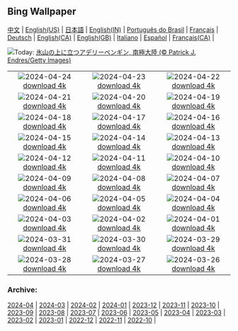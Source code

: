 ## Bing Wallpaper
[中文](README.md) |                     [English(US)](en-US.md) |                     [日本語](ja-JP.md) |                     [English(IN)](en-IN.md) |                     [Português do Brasil](pt-BR.md) |                     [Français](fr-FR.md) |                     [Deutsch](de-DE.md) |                     [English(CA)](en-CA.md) |                     [English(GB)](en-GB.md) |                     [Italiano](it-IT.md) |                     [Español](es-ES.md) |                     [Français(CA)](fr-CA.md) |                    

![](https://www.bing.com/th?id=OHR.PenguinDirections_JA-JP4629543570_UHD.jpg&w=1000)Today: [氷山の上に立つアデリーペンギン, 南極大陸 (© Patrick J. Endres/Getty Images)](https://www.bing.com/th?id=OHR.PenguinDirections_JA-JP4629543570_UHD.jpg)

|      |      |      |
| :----: | :----: | :----: |
|![](https://www.bing.com/th?id=OHR.TrilliumOntario_JA-JP4524267784_UHD.jpg&pid=hp&w=384&h=216&rs=1&c=4)2024-04-24 [download 4k](https://www.bing.com/th?id=OHR.TrilliumOntario_JA-JP4524267784_UHD.jpg)|![](https://www.bing.com/th?id=OHR.TrinityDublin_JA-JP4414218998_UHD.jpg&pid=hp&w=384&h=216&rs=1&c=4)2024-04-23 [download 4k](https://www.bing.com/th?id=OHR.TrinityDublin_JA-JP4414218998_UHD.jpg)|![](https://www.bing.com/th?id=OHR.EarthDayTurtle_JA-JP4280227627_UHD.jpg&pid=hp&w=384&h=216&rs=1&c=4)2024-04-22 [download 4k](https://www.bing.com/th?id=OHR.EarthDayTurtle_JA-JP4280227627_UHD.jpg)|
|![](https://www.bing.com/th?id=OHR.CadesCove_JA-JP4163759564_UHD.jpg&pid=hp&w=384&h=216&rs=1&c=4)2024-04-21 [download 4k](https://www.bing.com/th?id=OHR.CadesCove_JA-JP4163759564_UHD.jpg)|![](https://www.bing.com/th?id=OHR.YellowstoneGeyser_JA-JP4045047908_UHD.jpg&pid=hp&w=384&h=216&rs=1&c=4)2024-04-20 [download 4k](https://www.bing.com/th?id=OHR.YellowstoneGeyser_JA-JP4045047908_UHD.jpg)|![](https://www.bing.com/th?id=OHR.OrkneyStones_JA-JP3906042620_UHD.jpg&pid=hp&w=384&h=216&rs=1&c=4)2024-04-19 [download 4k](https://www.bing.com/th?id=OHR.OrkneyStones_JA-JP3906042620_UHD.jpg)|
|![](https://www.bing.com/th?id=OHR.AvilaSpain_JA-JP6005661298_UHD.jpg&pid=hp&w=384&h=216&rs=1&c=4)2024-04-18 [download 4k](https://www.bing.com/th?id=OHR.AvilaSpain_JA-JP6005661298_UHD.jpg)|![](https://www.bing.com/th?id=OHR.SpringCub_JA-JP5808009798_UHD.jpg&pid=hp&w=384&h=216&rs=1&c=4)2024-04-17 [download 4k](https://www.bing.com/th?id=OHR.SpringCub_JA-JP5808009798_UHD.jpg)|![](https://www.bing.com/th?id=OHR.UnionSquareNYC_JA-JP5528212006_UHD.jpg&pid=hp&w=384&h=216&rs=1&c=4)2024-04-16 [download 4k](https://www.bing.com/th?id=OHR.UnionSquareNYC_JA-JP5528212006_UHD.jpg)|
|![](https://www.bing.com/th?id=OHR.RedBallBelgium_JA-JP5377417723_UHD.jpg&pid=hp&w=384&h=216&rs=1&c=4)2024-04-15 [download 4k](https://www.bing.com/th?id=OHR.RedBallBelgium_JA-JP5377417723_UHD.jpg)|![](https://www.bing.com/th?id=OHR.BowlingBallCali_JA-JP1174732417_UHD.jpg&pid=hp&w=384&h=216&rs=1&c=4)2024-04-14 [download 4k](https://www.bing.com/th?id=OHR.BowlingBallCali_JA-JP1174732417_UHD.jpg)|![](https://www.bing.com/th?id=OHR.ShibaZakura2024_JA-JP5037441018_UHD.jpg&pid=hp&w=384&h=216&rs=1&c=4)2024-04-13 [download 4k](https://www.bing.com/th?id=OHR.ShibaZakura2024_JA-JP5037441018_UHD.jpg)|
|![](https://www.bing.com/th?id=OHR.SunsetArchesNP_JA-JP4875080007_UHD.jpg&pid=hp&w=384&h=216&rs=1&c=4)2024-04-12 [download 4k](https://www.bing.com/th?id=OHR.SunsetArchesNP_JA-JP4875080007_UHD.jpg)|![](https://www.bing.com/th?id=OHR.DragonWaterfall_JA-JP4588588498_UHD.jpg&pid=hp&w=384&h=216&rs=1&c=4)2024-04-11 [download 4k](https://www.bing.com/th?id=OHR.DragonWaterfall_JA-JP4588588498_UHD.jpg)|![](https://www.bing.com/th?id=OHR.OwlSiblings_JA-JP4322199651_UHD.jpg&pid=hp&w=384&h=216&rs=1&c=4)2024-04-10 [download 4k](https://www.bing.com/th?id=OHR.OwlSiblings_JA-JP4322199651_UHD.jpg)|
|![](https://www.bing.com/th?id=OHR.SkagitValleyTulips_JA-JP4166297873_UHD.jpg&pid=hp&w=384&h=216&rs=1&c=4)2024-04-09 [download 4k](https://www.bing.com/th?id=OHR.SkagitValleyTulips_JA-JP4166297873_UHD.jpg)|![](https://www.bing.com/th?id=OHR.SpringApple_JA-JP3983835058_UHD.jpg&pid=hp&w=384&h=216&rs=1&c=4)2024-04-08 [download 4k](https://www.bing.com/th?id=OHR.SpringApple_JA-JP3983835058_UHD.jpg)|![](https://www.bing.com/th?id=OHR.BeaverDenali_JA-JP3797917391_UHD.jpg&pid=hp&w=384&h=216&rs=1&c=4)2024-04-07 [download 4k](https://www.bing.com/th?id=OHR.BeaverDenali_JA-JP3797917391_UHD.jpg)|
|![](https://www.bing.com/th?id=OHR.JapanHimeji_JA-JP3641774172_UHD.jpg&pid=hp&w=384&h=216&rs=1&c=4)2024-04-06 [download 4k](https://www.bing.com/th?id=OHR.JapanHimeji_JA-JP3641774172_UHD.jpg)|![](https://www.bing.com/th?id=OHR.BahamasSpace_JA-JP3451367539_UHD.jpg&pid=hp&w=384&h=216&rs=1&c=4)2024-04-05 [download 4k](https://www.bing.com/th?id=OHR.BahamasSpace_JA-JP3451367539_UHD.jpg)|![](https://www.bing.com/th?id=OHR.YoshinoyamaSpring_JA-JP6657067611_UHD.jpg&pid=hp&w=384&h=216&rs=1&c=4)2024-04-04 [download 4k](https://www.bing.com/th?id=OHR.YoshinoyamaSpring_JA-JP6657067611_UHD.jpg)|
|![](https://www.bing.com/th?id=OHR.KyrgyzstanRainbow_JA-JP6458656191_UHD.jpg&pid=hp&w=384&h=216&rs=1&c=4)2024-04-03 [download 4k](https://www.bing.com/th?id=OHR.KyrgyzstanRainbow_JA-JP6458656191_UHD.jpg)|![](https://www.bing.com/th?id=OHR.JutlandSpring_JA-JP6178777806_UHD.jpg&pid=hp&w=384&h=216&rs=1&c=4)2024-04-02 [download 4k](https://www.bing.com/th?id=OHR.JutlandSpring_JA-JP6178777806_UHD.jpg)|![](https://www.bing.com/th?id=OHR.PalazzoFarnese_JA-JP7372412499_UHD.jpg&pid=hp&w=384&h=216&rs=1&c=4)2024-04-01 [download 4k](https://www.bing.com/th?id=OHR.PalazzoFarnese_JA-JP7372412499_UHD.jpg)|
|![](https://www.bing.com/th?id=OHR.HungarianEggs_JA-JP9558688915_UHD.jpg&pid=hp&w=384&h=216&rs=1&c=4)2024-03-31 [download 4k](https://www.bing.com/th?id=OHR.HungarianEggs_JA-JP9558688915_UHD.jpg)|![](https://www.bing.com/th?id=OHR.SleepySloth_JA-JP5634281010_UHD.jpg&pid=hp&w=384&h=216&rs=1&c=4)2024-03-30 [download 4k](https://www.bing.com/th?id=OHR.SleepySloth_JA-JP5634281010_UHD.jpg)|![](https://www.bing.com/th?id=OHR.SouthStackLight_JA-JP5461690758_UHD.jpg&pid=hp&w=384&h=216&rs=1&c=4)2024-03-29 [download 4k](https://www.bing.com/th?id=OHR.SouthStackLight_JA-JP5461690758_UHD.jpg)|
|![](https://www.bing.com/th?id=OHR.HangRaiVietnam_JA-JP5262793326_UHD.jpg&pid=hp&w=384&h=216&rs=1&c=4)2024-03-28 [download 4k](https://www.bing.com/th?id=OHR.HangRaiVietnam_JA-JP5262793326_UHD.jpg)|![](https://www.bing.com/th?id=OHR.TeatroColon_JA-JP5032198346_UHD.jpg&pid=hp&w=384&h=216&rs=1&c=4)2024-03-27 [download 4k](https://www.bing.com/th?id=OHR.TeatroColon_JA-JP5032198346_UHD.jpg)|![](https://www.bing.com/th?id=OHR.CherryBlossom2024_JA-JP4820412066_UHD.jpg&pid=hp&w=384&h=216&rs=1&c=4)2024-03-26 [download 4k](https://www.bing.com/th?id=OHR.CherryBlossom2024_JA-JP4820412066_UHD.jpg)|


### Archive:
[2024-04](archive/ja-JP/202404/README.md) | [2024-03](archive/ja-JP/202403/README.md) | [2024-02](archive/ja-JP/202402/README.md) | [2024-01](archive/ja-JP/202401/README.md) | [2023-12](archive/ja-JP/202312/README.md) | [2023-11](archive/ja-JP/202311/README.md) | [2023-10](archive/ja-JP/202310/README.md) | [2023-09](archive/ja-JP/202309/README.md) | [2023-08](archive/ja-JP/202308/README.md) | [2023-07](archive/ja-JP/202307/README.md) | [2023-06](archive/ja-JP/202306/README.md) | [2023-05](archive/ja-JP/202305/README.md) | [2023-04](archive/ja-JP/202304/README.md) | [2023-03](archive/ja-JP/202303/README.md) | [2023-02](archive/ja-JP/202302/README.md) | [2023-01](archive/ja-JP/202301/README.md) | [2022-12](archive/ja-JP/202212/README.md) | [2022-11](archive/ja-JP/202211/README.md) | [2022-10](archive/ja-JP/202210/README.md) | 